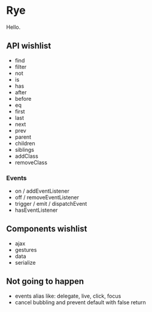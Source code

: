 Rye
===

Hello.

API wishlist
------------

- find
- filter
- not
- is
- has
- after
- before
- eq
- first
- last
- next
- prev
- parent
- children
- siblings
- addClass
- removeClass

### Events
 
- on / addEventListener
- off / removeEventListener
- trigger / emit / dispatchEvent
- hasEventListener

Components wishlist
------------

- ajax
- gestures
- data
- serialize

Not going to happen
------------

- events alias like: delegate, live, click, focus
- cancel bubbling and prevent default with false return